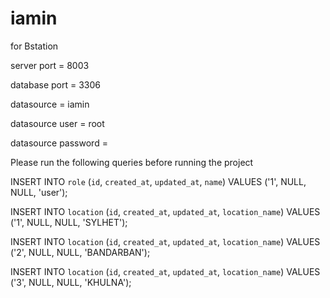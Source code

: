 # iamin
for Bstation

server port = 8003

database port = 3306

datasource = iamin

datasource user = root

datasource password =

Please run the following queries before running the project

INSERT INTO `role` (`id`, `created_at`, `updated_at`, `name`) VALUES ('1', NULL, NULL, 'user');

INSERT INTO `location` (`id`, `created_at`, `updated_at`, `location_name`) VALUES ('1', NULL, NULL, 'SYLHET');

INSERT INTO `location` (`id`, `created_at`, `updated_at`, `location_name`) VALUES ('2', NULL, NULL, 'BANDARBAN');

INSERT INTO `location` (`id`, `created_at`, `updated_at`, `location_name`) VALUES ('3', NULL, NULL, 'KHULNA');
